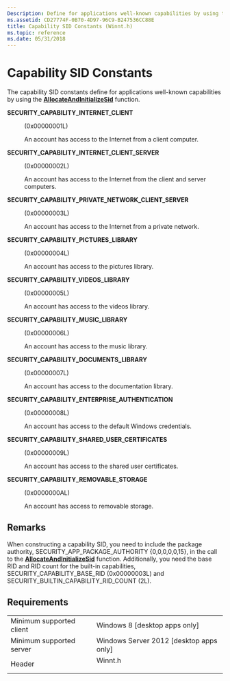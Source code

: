 ```yaml
---
Description: Define for applications well-known capabilities by using the AllocateAndInitializeSid function.
ms.assetid: CD27774F-0B70-4D97-96C9-B247536CC88E
title: Capability SID Constants (Winnt.h)
ms.topic: reference
ms.date: 05/31/2018
---
```


# Capability SID Constants

The capability SID constants define for applications well-known capabilities by using the [**AllocateAndInitializeSid**](/windows/win32/api/securitybaseapi/nf-securitybaseapi-allocateandinitializesid) function.

<dl> <dt>

<span id="SECURITY_CAPABILITY_INTERNET_CLIENT"></span><span id="security_capability_internet_client"></span>**SECURITY\_CAPABILITY\_INTERNET\_CLIENT**
</dt> <dd> <dl> <dt>

(0x00000001L)
</dt> <dt>



An account has access to the Internet from a client computer.


</dt> </dl> </dd> <dt>

<span id="SECURITY_CAPABILITY_INTERNET_CLIENT_SERVER"></span><span id="security_capability_internet_client_server"></span>**SECURITY\_CAPABILITY\_INTERNET\_CLIENT\_SERVER**
</dt> <dd> <dl> <dt>

(0x00000002L)
</dt> <dt>



An account has access to the Internet from the client and server computers.


</dt> </dl> </dd> <dt>

<span id="SECURITY_CAPABILITY_PRIVATE_NETWORK_CLIENT_SERVER"></span><span id="security_capability_private_network_client_server"></span>**SECURITY\_CAPABILITY\_PRIVATE\_NETWORK\_CLIENT\_SERVER**
</dt> <dd> <dl> <dt>

(0x00000003L)
</dt> <dt>



An account has access to the Internet from a private network.


</dt> </dl> </dd> <dt>

<span id="SECURITY_CAPABILITY_PICTURES_LIBRARY"></span><span id="security_capability_pictures_library"></span>**SECURITY\_CAPABILITY\_PICTURES\_LIBRARY**
</dt> <dd> <dl> <dt>

(0x00000004L)
</dt> <dt>



An account has access to the pictures library.


</dt> </dl> </dd> <dt>

<span id="SECURITY_CAPABILITY_VIDEOS_LIBRARY"></span><span id="security_capability_videos_library"></span>**SECURITY\_CAPABILITY\_VIDEOS\_LIBRARY**
</dt> <dd> <dl> <dt>

(0x00000005L)
</dt> <dt>



An account has access to the videos library.


</dt> </dl> </dd> <dt>

<span id="SECURITY_CAPABILITY_MUSIC_LIBRARY"></span><span id="security_capability_music_library"></span>**SECURITY\_CAPABILITY\_MUSIC\_LIBRARY**
</dt> <dd> <dl> <dt>

(0x00000006L)
</dt> <dt>



An account has access to the music library.


</dt> </dl> </dd> <dt>

<span id="SECURITY_CAPABILITY_DOCUMENTS_LIBRARY"></span><span id="security_capability_documents_library"></span>**SECURITY\_CAPABILITY\_DOCUMENTS\_LIBRARY**
</dt> <dd> <dl> <dt>

(0x00000007L)
</dt> <dt>



An account has access to the documentation library.


</dt> </dl> </dd> <dt>

<span id="SECURITY_CAPABILITY_ENTERPRISE_AUTHENTICATION"></span><span id="security_capability_enterprise_authentication"></span>**SECURITY\_CAPABILITY\_ENTERPRISE\_AUTHENTICATION**
</dt> <dd> <dl> <dt>

(0x00000008L)
</dt> <dt>



An account has access to the default Windows credentials.


</dt> </dl> </dd> <dt>

<span id="SECURITY_CAPABILITY_SHARED_USER_CERTIFICATES"></span><span id="security_capability_shared_user_certificates"></span>**SECURITY\_CAPABILITY\_SHARED\_USER\_CERTIFICATES**
</dt> <dd> <dl> <dt>

(0x00000009L)
</dt> <dt>



An account has access to the shared user certificates.


</dt> </dl> </dd> <dt>

<span id="SECURITY_CAPABILITY_REMOVABLE_STORAGE"></span><span id="security_capability_removable_storage"></span>**SECURITY\_CAPABILITY\_REMOVABLE\_STORAGE**
</dt> <dd> <dl> <dt>

(0x0000000AL)
</dt> <dt>



An account has access to removable storage.


</dt> </dl> </dd> </dl>

## Remarks

When constructing a capability SID, you need to include the package authority, SECURITY\_APP\_PACKAGE\_AUTHORITY {0,0,0,0,0,15}, in the call to the [**AllocateAndInitializeSid**](/windows/win32/api/securitybaseapi/nf-securitybaseapi-allocateandinitializesid) function. Additionally, you need the base RID and RID count for the built-in capabilities, SECURITY\_CAPABILITY\_BASE\_RID (0x00000003L) and SECURITY\_BUILTIN\_CAPABILITY\_RID\_COUNT (2L).

## Requirements



|                                     |                                                                                    |
|-------------------------------------|------------------------------------------------------------------------------------|
| Minimum supported client<br/> | Windows 8 \[desktop apps only\]<br/>                                         |
| Minimum supported server<br/> | Windows Server 2012 \[desktop apps only\]<br/>                               |
| Header<br/>                   | <dl> <dt>Winnt.h</dt> </dl> |



 

